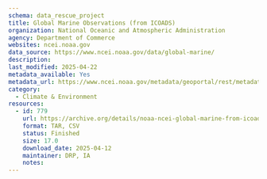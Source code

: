 ```yaml
---
schema: data_rescue_project 
title: Global Marine Observations (from ICOADS)
organization: National Oceanic and Atmospheric Administration
agency: Department of Commerce
websites: ncei.noaa.gov
data_source: https://www.ncei.noaa.gov/data/global-marine/
description: 
last_modified: 2025-04-22
metadata_available: Yes
metadata_url: https://www.ncei.noaa.gov/metadata/geoportal/rest/metadata/item/gov.noaa.ncdc%3AC00606/html#
category:
  - Climate & Environment 
resources:
  - id: 779
    url: https://archive.org/details/noaa-ncei-global-marine-from-icoads-2025-04-22
    format: TAR, CSV
    status: Finished
    size: 17.0
    download_date: 2025-04-12
    maintainer: DRP, IA
    notes: 
---
```

